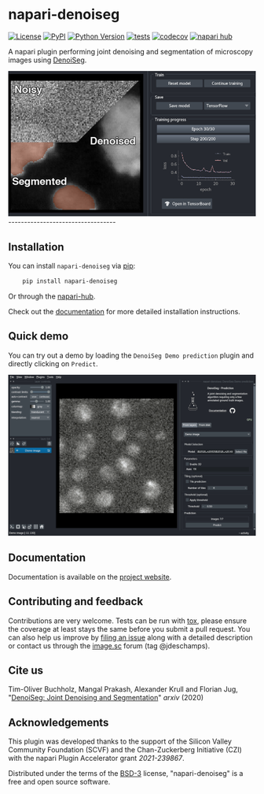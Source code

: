 # napari-denoiseg

[![License](https://img.shields.io/pypi/l/napari-denoiseg.svg?color=green)](https://github.com/juglab/napari-denoiseg/raw/main/LICENSE)
[![PyPI](https://img.shields.io/pypi/v/napari-denoiseg.svg?color=green)](https://pypi.org/project/napari-denoiseg)
[![Python Version](https://img.shields.io/pypi/pyversions/napari-denoiseg.svg?color=green)](https://python.org)
[![tests](https://github.com/juglab/napari-denoiseg/workflows/build/badge.svg)](https://github.com/juglab/napari-denoiseg/actions)
[![codecov](https://codecov.io/gh/juglab/napari-denoiseg/branch/main/graph/badge.svg)](https://codecov.io/gh/juglab/napari-denoiseg)
[![napari hub](https://img.shields.io/endpoint?url=https://api.napari-hub.org/shields/napari-denoiseg)](https://napari-hub.org/plugins/napari-denoiseg)

A napari plugin performing joint denoising and segmentation of microscopy images using [DenoiSeg](https://github.com/juglab/DenoiSeg).

<img src="https://raw.githubusercontent.com/juglab/napari-denoiseg/master/docs/images/example.png" width="800" />
----------------------------------

## Installation

You can install `napari-denoiseg` via [pip]:
```bash
    pip install napari-denoiseg
```
Or through the [napari-hub](https://napari.org/stable/plugins/find_and_install_plugin.html).


Check out the [documentation](https://juglab.github.io/napari-denoiseg/installation.html) for more detailed installation 
instructions. 


## Quick demo

You can try out a demo by loading the `DenoiSeg Demo prediction` plugin and directly clicking on `Predict`.


<img src="https://raw.githubusercontent.com/juglab/napari-denoiseg/master/docs/images/prediction.gif" width="800" />


## Documentation

Documentation is available on the [project website](https://juglab.github.io/napari-denoiseg/).


## Contributing and feedback

Contributions are very welcome. Tests can be run with [tox], please ensure
the coverage at least stays the same before you submit a pull request. You can also 
help us improve by [filing an issue] along with a detailed description or contact us
through the [image.sc](https://forum.image.sc/) forum (tag @jdeschamps).


## Cite us


Tim-Oliver Buchholz, Mangal Prakash, Alexander Krull and Florian Jug, "[DenoiSeg: Joint Denoising and Segmentation](https://arxiv.org/abs/2005.02987)" _arxiv_ (2020)


## Acknowledgements

This plugin was developed thanks to the support of the Silicon Valley Community Foundation (SCVF) and the 
Chan-Zuckerberg Initiative (CZI) with the napari Plugin Accelerator grant _2021-239867_.


Distributed under the terms of the [BSD-3] license,
"napari-denoiseg" is a free and open source software.

[napari]: https://github.com/napari/napari
[Cookiecutter]: https://github.com/audreyr/cookiecutter
[@napari]: https://github.com/napari
[MIT]: http://opensource.org/licenses/MIT
[BSD-3]: http://opensource.org/licenses/BSD-3-Clause
[GNU GPL v3.0]: http://www.gnu.org/licenses/gpl-3.0.txt
[GNU LGPL v3.0]: http://www.gnu.org/licenses/lgpl-3.0.txt
[Apache Software License 2.0]: http://www.apache.org/licenses/LICENSE-2.0
[Mozilla Public License 2.0]: https://www.mozilla.org/media/MPL/2.0/index.txt
[cookiecutter-napari-plugin]: https://github.com/napari/cookiecutter-napari-plugin

[filing an issue]: https://github.com/juglab/napari-denoiseg/issues

[napari]: https://github.com/napari/napari
[tox]: https://tox.readthedocs.io/en/latest/
[pip]: https://pypi.org/project/pip/
[PyPI]: https://pypi.org/
